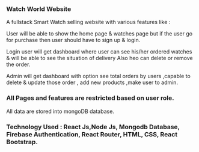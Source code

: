 ### Watch World Website


 A fullstack Smart Watch selling website with various features like :
 
 User will be able to show the home page & watches page but if the user go for purchase then user should have to sign up & login.


 Login user will get dashboard where user can see his/her ordered watches & will be able to see the situation of delivery Also heo can delete or remove the order.


 Admin will get dashboard with option  see total orders by users ,capable to delete & update those order , add new products ,make user to admin.

### All Pages and features are restricted based on user role.


 All data are stored into mongoDB database.
### Technology Used : React Js,Node Js, Mongodb Database, Firebase Authentication, React Router, HTML, CSS, React Bootstrap.